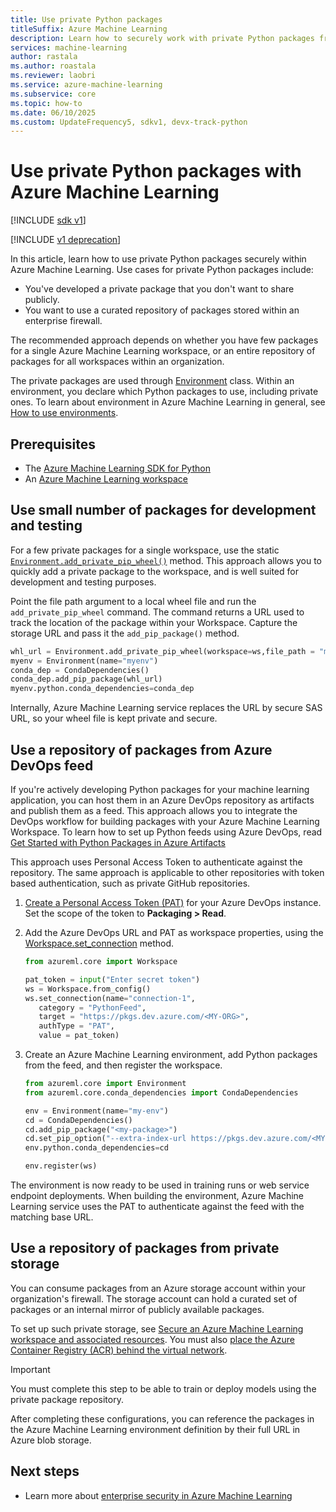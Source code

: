 ```yaml
---
title: Use private Python packages
titleSuffix: Azure Machine Learning
description: Learn how to securely work with private Python packages from your Azure Machine Learning environments.
services: machine-learning
author: rastala
ms.author: roastala
ms.reviewer: laobri
ms.service: azure-machine-learning
ms.subservice: core
ms.topic: how-to
ms.date: 06/10/2025
ms.custom: UpdateFrequency5, sdkv1, devx-track-python
---
```


# Use private Python packages with Azure Machine Learning

[!INCLUDE [sdk v1](../includes/machine-learning-sdk-v1.md)]

[!INCLUDE [v1 deprecation](../includes/sdk-v1-deprecation.md)]

In this article, learn how to use private Python packages securely within Azure Machine Learning. Use cases for private Python packages include:

 * You've developed a private package that you don't want to share publicly.
 * You want to use a curated repository of packages stored within an enterprise firewall.

The recommended approach depends on whether you have few packages for a single Azure Machine Learning workspace, or an entire repository of packages for all workspaces within an organization.

The private packages are used through [Environment](/python/api/azureml-core/azureml.core.environment.environment) class. Within an environment, you declare which Python packages to use, including private ones. To learn about environment in Azure Machine Learning in general, see [How to use environments](how-to-use-environments.md). 

## Prerequisites

 * The [Azure Machine Learning SDK for Python](/python/api/overview/azure/ml/install)
 * An [Azure Machine Learning workspace](../quickstart-create-resources.md)

## Use small number of packages for development and testing

For a few private packages for a single workspace, use the static [`Environment.add_private_pip_wheel()`](/python/api/azureml-core/azureml.core.environment.environment#add-private-pip-wheel-workspace--file-path--exist-ok-false-) method. This approach allows you to quickly add a private package to the workspace, and is well suited for development and testing purposes.

Point the file path argument to a local wheel file and run the ```add_private_pip_wheel``` command. The command returns a URL used to track the location of the package within your Workspace. Capture the storage URL and pass it the `add_pip_package()` method.

```python
whl_url = Environment.add_private_pip_wheel(workspace=ws,file_path = "my-custom.whl")
myenv = Environment(name="myenv")
conda_dep = CondaDependencies()
conda_dep.add_pip_package(whl_url)
myenv.python.conda_dependencies=conda_dep
```

Internally, Azure Machine Learning service replaces the URL by secure SAS URL, so your wheel file is kept private and secure.

## Use a repository of packages from Azure DevOps feed

If you're actively developing Python packages for your machine learning application, you can host them in an Azure DevOps repository as artifacts and publish them as a feed. This approach allows you to integrate the DevOps workflow for building packages with your Azure Machine Learning Workspace. To learn how to set up Python feeds using Azure DevOps, read [Get Started with Python Packages in Azure Artifacts](/azure/devops/artifacts/quickstarts/python-packages)

This approach uses Personal Access Token to authenticate against the repository. The same approach is applicable to other repositories
with token based authentication, such as private GitHub repositories. 

 1. [Create a Personal Access Token (PAT)](/azure/devops/organizations/accounts/use-personal-access-tokens-to-authenticate?tabs=preview-page#create-a-pat) for your Azure DevOps instance. Set the scope of the token to __Packaging > Read__. 

 2. Add the Azure DevOps URL and PAT as workspace properties, using the [Workspace.set_connection](/python/api/azureml-core/azureml.core.workspace.workspace#set-connection-name--category--target--authtype--value-) method.

     ```python
    from azureml.core import Workspace
    
    pat_token = input("Enter secret token")
    ws = Workspace.from_config()
    ws.set_connection(name="connection-1", 
        category = "PythonFeed",
        target = "https://pkgs.dev.azure.com/<MY-ORG>", 
        authType = "PAT", 
        value = pat_token) 
     ```

 3. Create an Azure Machine Learning environment, add Python packages from the feed, and then register the workspace.
    
    ```python
    from azureml.core import Environment
    from azureml.core.conda_dependencies import CondaDependencies
    
    env = Environment(name="my-env")
    cd = CondaDependencies()
    cd.add_pip_package("<my-package>")
    cd.set_pip_option("--extra-index-url https://pkgs.dev.azure.com/<MY-ORG>/pythonfeed/_packaging/feed/pypi/simple")
    env.python.conda_dependencies=cd

    env.register(ws)
    ```

The environment is now ready to be used in training runs or web service endpoint deployments. When building the environment, Azure Machine Learning service uses the PAT to authenticate against the feed with the matching base URL.

## Use a repository of packages from private storage

You can consume packages from an Azure storage account within your organization's firewall. The storage account can hold a curated set of packages or an internal mirror of publicly available packages.

To set up such private storage, see [Secure an Azure Machine Learning workspace and associated resources](../how-to-secure-workspace-vnet.md#secure-azure-storage-accounts). You must also [place the Azure Container Registry (ACR) behind the virtual network](../how-to-secure-workspace-vnet.md#enable-azure-container-registry-acr).

> [!IMPORTANT]
> You must complete this step to be able to train or deploy models using the private package repository.

After completing these configurations, you can reference the packages in the Azure Machine Learning environment definition by their full URL in Azure blob storage.

## Next steps

 * Learn more about [enterprise security in Azure Machine Learning](../concept-enterprise-security.md)
